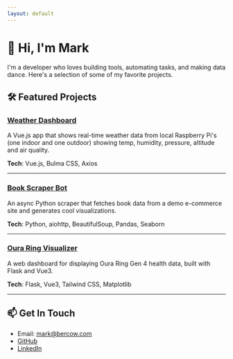 ```yaml
---
layout: default
---
```

# 👋 Hi, I'm Mark

I'm a developer who loves building tools, automating tasks, and making data dance. Here's a selection of some of my favorite projects.

## 🛠️ Featured Projects

### [Weather Dashboard](https://github.com/markbercow/weather-client.git)

A Vue.js app that shows real-time weather data from local Raspberry Pi's (one indoor and one outdoor) showing temp, humidity, pressure, altitude and air quality.

**Tech**: Vue.js, Bulma CSS, Axios

---

### [Book Scraper Bot](https://github.com/markbercow/BookstoreChatbot.git)

An async Python scraper that fetches book data from a demo e-commerce site and generates cool visualizations.

**Tech**: Python, aiohttp, BeautifulSoup, Pandas, Seaborn

---

### [Oura Ring Visualizer](https://github.com/markbercow/oura-webapp.git)

A web dashboard for displaying Oura Ring Gen 4 health data, built with Flask and Vue3.

**Tech**: Flask, Vue3, Tailwind CSS, Matplotlib

---

## 📫 Get In Touch

- Email: mark@bercow.com
- [GitHub](https://github.com/markbercow)
- [LinkedIn](https://linkedin.com/in/mark-bercow)
